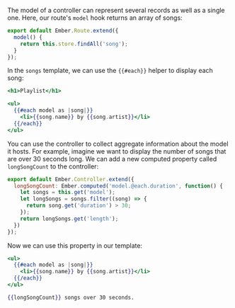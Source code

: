 The model of a controller can represent several records as well as a single
one. Here, our route's `model` hook returns an array of songs:

```app/routes/songs.js
export default Ember.Route.extend({
  model() {
    return this.store.findAll('song');
  }
});
```

In the `songs` template, we can use the `{{#each}}` helper to display
each song:

```app/templates/songs.hbs
<h1>Playlist</h1>

<ul>
  {{#each model as |song|}}
    <li>{{song.name}} by {{song.artist}}</li>
  {{/each}}
</ul>
```

You can use the controller to collect aggregate information about
the model it hosts. For example, imagine we want to display the
number of songs that are over 30 seconds long. We can add a new computed
property called `longSongCount` to the controller:

```app/controllers/songs.js
export default Ember.Controller.extend({
  longSongCount: Ember.computed('model.@each.duration', function() {
    let songs = this.get('model');
    let longSongs = songs.filter((song) => {
      return song.get('duration') > 30;
    });
    return longSongs.get('length');
  })
});
```

Now we can use this property in our template:

```app/templates/songs.hbs
<ul>
  {{#each model as |song|}}
    <li>{{song.name}} by {{song.artist}}</li>
  {{/each}}
</ul>

{{longSongCount}} songs over 30 seconds.
```
